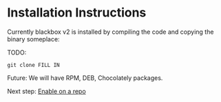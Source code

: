 Installation Instructions
=========================

Currently blackbox v2 is installed by compiling the code and
copying the binary someplace:

TODO:

```
git clone FILL IN
```

Future:  We will have RPM, DEB, Chocolately packages.


Next step: [Enable on a repo](enable-repo.md)

